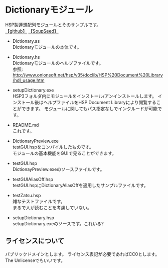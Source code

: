 # Dictionaryモジュール
HSP製連想配列モジュールとそのサンプルです。  
[【github】](https://github.com/yosgspec/DictionaryOnHSP) [【SoupSeed】](http://dev.onionsoft.net/seed/info.ax?id=1558)

* Dictionary.as  
Dictionaryモジュールの本体です。  

* Dictionary.hs  
Dictionaryモジュールのヘルプファイルです。  
参照: http://www.onionsoft.net/hsp/v35/doclib/HSP%20Document%20Library/hdl_usage.htm

* setupDictionary.exe  
HSP3フォルダ内にモジュールをインストール/アンインストールします。
インストール後はヘルプファイルをHSP Document Libraryにより閲覧することができます。
モジュールに関してもパス指定なしでインクルードが可能です。

* README.md  
これです。  

* DictionaryPreview.exe  
testGUI.hspをコンパイルしたものです。  
モジュールの基本機能をGUIで見ることができます。  

* testGUI.hsp  
DictionayPreview.exeのソースファイルです。  

* testGUIAliasOff.hsp  
testGUI.hspにDictionaryAliasOffを適用したサンプルファイルです。

* testZatsu.hsp  
雑なテストファイルです。  
まるで人が読むことを考慮していない。

* setupDictionary.hsp  
setupDictionary.exeのソースです。これいる?

## ライセンスについて
パブリックドメインとします。
ライセンス表記が必要であればCC0とします。
The Unlicenseでもいいです。
